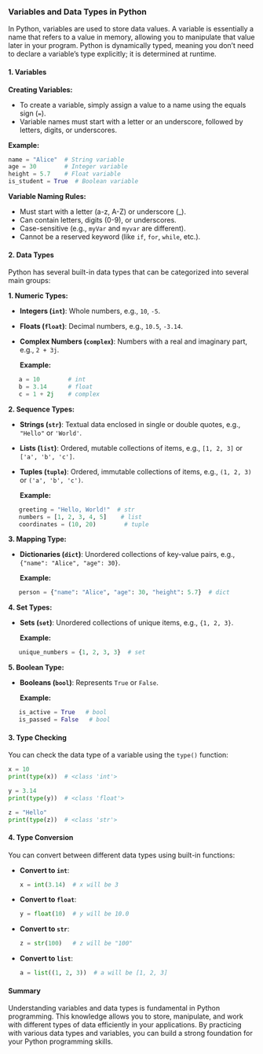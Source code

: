 ### Variables and Data Types in Python

In Python, variables are used to store data values. A variable is essentially a name that refers to a value in memory, allowing you to manipulate that value later in your program. Python is dynamically typed, meaning you don’t need to declare a variable’s type explicitly; it is determined at runtime.

#### 1. Variables

**Creating Variables:**

- To create a variable, simply assign a value to a name using the equals sign (`=`).
- Variable names must start with a letter or an underscore, followed by letters, digits, or underscores.

**Example:**

```python
name = "Alice"  # String variable
age = 30        # Integer variable
height = 5.7    # Float variable
is_student = True  # Boolean variable
```

**Variable Naming Rules:**

- Must start with a letter (a-z, A-Z) or underscore (_).
- Can contain letters, digits (0-9), or underscores.
- Case-sensitive (e.g., `myVar` and `myvar` are different).
- Cannot be a reserved keyword (like `if`, `for`, `while`, etc.).

#### 2. Data Types

Python has several built-in data types that can be categorized into several main groups:

**1. Numeric Types:**

- **Integers (`int`)**: Whole numbers, e.g., `10`, `-5`.
- **Floats (`float`)**: Decimal numbers, e.g., `10.5`, `-3.14`.
- **Complex Numbers (`complex`)**: Numbers with a real and imaginary part, e.g., `2 + 3j`.

   **Example:**

```python
   a = 10        # int
   b = 3.14      # float
   c = 1 + 2j    # complex
```

**2. Sequence Types:**

- **Strings (`str`)**: Textual data enclosed in single or double quotes, e.g., `"Hello"` or `'World'`.
- **Lists (`list`)**: Ordered, mutable collections of items, e.g., `[1, 2, 3]` or `['a', 'b', 'c']`.
- **Tuples (`tuple`)**: Ordered, immutable collections of items, e.g., `(1, 2, 3)` or `('a', 'b', 'c')`.

   **Example:**

```python
   greeting = "Hello, World!"  # str
   numbers = [1, 2, 3, 4, 5]    # list
   coordinates = (10, 20)        # tuple
```

**3. Mapping Type:**

- **Dictionaries (`dict`)**: Unordered collections of key-value pairs, e.g., `{"name": "Alice", "age": 30}`.

   **Example:**

```python
   person = {"name": "Alice", "age": 30, "height": 5.7}  # dict
```

**4. Set Types:**

- **Sets (`set`)**: Unordered collections of unique items, e.g., `{1, 2, 3}`.

   **Example:**

```python
   unique_numbers = {1, 2, 3, 3}  # set
```

**5. Boolean Type:**

- **Booleans (`bool`)**: Represents `True` or `False`.

   **Example:**

```python
   is_active = True   # bool
   is_passed = False   # bool
```

#### 3. Type Checking

You can check the data type of a variable using the `type()` function:

```python
x = 10
print(type(x))  # <class 'int'>

y = 3.14
print(type(y))  # <class 'float'>

z = "Hello"
print(type(z))  # <class 'str'>
```

#### 4. Type Conversion

You can convert between different data types using built-in functions:

- **Convert to `int`**:

  ```python
  x = int(3.14)  # x will be 3
  ```
- **Convert to `float`**:

  ```python
  y = float(10)  # y will be 10.0
  ```
- **Convert to `str`**:

  ```python
  z = str(100)   # z will be "100"
  ```
- **Convert to `list`**:

  ```python
  a = list((1, 2, 3))  # a will be [1, 2, 3]
  ```

#### Summary

Understanding variables and data types is fundamental in Python programming. This knowledge allows you to store, manipulate, and work with different types of data efficiently in your applications. By practicing with various data types and variables, you can build a strong foundation for your Python programming skills.
